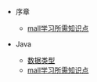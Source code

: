 - 序章
  - [mall学习所需知识点](foreword/mall_foreword_02.md)

- Java
  - [数据类型](java/data_type.md) 	
  - [mall学习所需知识点](foreword/mall_foreword.md)